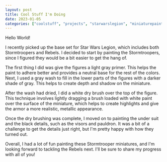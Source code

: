 ```yaml
---
layout: post
title: Cool Stuff I'm Doing
date: 2023-01-05
categories: ["coolstuff", "projects", "starwarslegion", "miniaturepainting"]
---
```


Hello World!

I recently picked up the base set for Star Wars Legion, which includes both Stormtroopers and Rebels. I decided to start by painting the Stormtroopers, since I figured they would be a bit easier to get the hang of.

The first thing I did was give the figures a light gray primer. This helps the paint to adhere better and provides a neutral base for the rest of the colors. Next, I used a gray wash to fill in the lower parts of the figures with a darker shade of gray. This helps to create depth and shadow on the miniature.

After the wash had dried, I did a white dry brush over the top of the figure. This technique involves lightly dragging a brush loaded with white paint over the surface of the miniature, which helps to create highlights and give the armor a more realistic, metallic appearance.

Once the dry brushing was complete, I moved on to painting the under suit and the black details, such as the visors and pauldron. It was a bit of a challenge to get the details just right, but I'm pretty happy with how they turned out.

Overall, I had a lot of fun painting these Stormtrooper miniatures, and I'm looking forward to tackling the Rebels next. I'll be sure to share my progress with all of you!
